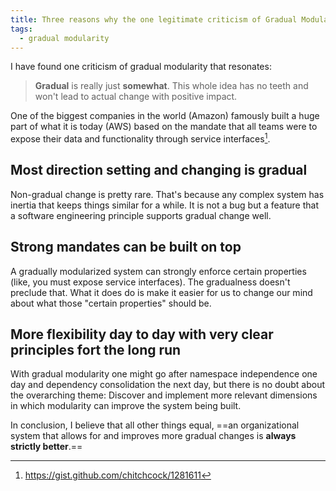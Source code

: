 ```yaml
---
title: Three reasons why the one legitimate criticism of Gradual Modularization falls short
tags:
  - gradual modularity
---
```


I have found one criticism of gradual modularity that resonates:

> **Gradual** is really just **somewhat**. This whole idea has no teeth and won't lead to actual change with positive impact.
<!--more-->

One of the biggest companies in the world (Amazon) famously built a huge part of what it is today (AWS) based on the mandate that all teams were to expose their data and functionality through service interfaces[^1].

## Most direction setting and changing is gradual
Non-gradual change is pretty rare. That's because any complex system has inertia that keeps things similar for a while. It is not a bug but a feature that a software engineering principle supports gradual change well.

## Strong mandates can be built on top
A gradually modularized system can strongly enforce certain properties (like, you must expose service interfaces). The gradualness doesn't preclude that. What it does do is make it easier for us to change our mind about what those "certain properties" should be.

## More flexibility day to day with very clear principles fort the long run
With gradual modularity one might go after namespace independence one day and dependency consolidation the next day, but there is no doubt about the overarching theme: Discover and implement more relevant dimensions in which modularity can improve the system being built.

In conclusion, I believe that all other things equal, ==an organizational system that allows for and improves more gradual changes is **always strictly better**.==

[^1]: https://gist.github.com/chitchcock/1281611
